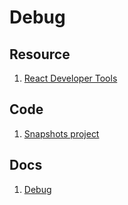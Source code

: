 # Debug

## Resource

1. [React Developer Tools](https://chrome.google.com/webstore/detail/react-developer-tools/fmkadmapgofadopljbjfkapdkoienihi?hl=es)

## Code

1. [Snapshots project](https://github.com/academind/react-complete-guide-code/tree/07-debugging)

## Docs

1. [Debug](Debug.md)
